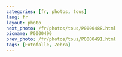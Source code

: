 ```yaml
---
categories: [fr, photos, tous]
lang: fr
layout: photo
next_photo: /fr/photos/tous/P0000488.html
picname: P0000490
prev_photo: /fr/photos/tous/P0000491.html
tags: [Fotofalle, Zebra]
---
```

